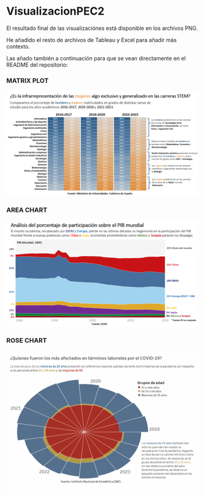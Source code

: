 # VisualizacionPEC2

El resultado final de las visualizaciónes está disponible en los archivos PNG.

He añadido el resto de archivos de Tableau y Excel para añadir más contexto.

Las añado también a continuación para que se vean directamente en el README del repositorio:

### MATRIX PLOT

![plot1](https://github.com/guiruha/VisualizacionPEC2/blob/main/MatrixPlot.PNG)

### AREA CHART

![plot2](https://github.com/guiruha/VisualizacionPEC2/blob/main/AreaChart.PNG)

### ROSE CHART

![plot3](https://github.com/guiruha/VisualizacionPEC2/blob/main/RoseChartDefinitivo.gif)
